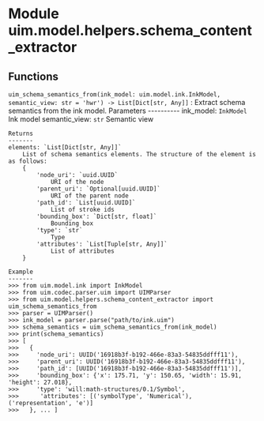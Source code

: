 Module uim.model.helpers.schema_content_extractor
=================================================

Functions
---------

    
`uim_schema_semantics_from(ink_model: uim.model.ink.InkModel, semantic_view: str = 'hwr') ‑> List[Dict[str, Any]]`
:   Extract schema semantics from the ink model.
    Parameters
    ----------
    ink_model: `InkModel`
        Ink model
    semantic_view: `str`
        Semantic view
    
    Returns
    -------
    elements: `List[Dict[str, Any]]`
        List of schema semantics elements. The structure of the element is as follows:
        {
            'node_uri': `uuid.UUID`
                URI of the node
            'parent_uri': `Optional[uuid.UUID]`
                URI of the parent node
            'path_id': `List[uuid.UUID]`
                List of stroke ids
            'bounding_box': `Dict[str, float]`
                Bounding box
            'type': `str`
                Type
            'attributes': `List[Tuple[str, Any]]`
                List of attributes
        }
    
    Example
    -------
    >>> from uim.model.ink import InkModel
    >>> from uim.codec.parser.uim import UIMParser
    >>> from uim.model.helpers.schema_content_extractor import uim_schema_semantics_from
    >>> parser = UIMParser()
    >>> ink_model = parser.parse("path/to/ink.uim")
    >>> schema_semantics = uim_schema_semantics_from(ink_model)
    >>> print(schema_semantics)
    >>> [
    >>>   {
    >>>     'node_uri': UUID('16918b3f-b192-466e-83a3-54835ddfff11'),
    >>>     'parent_uri': UUID('16918b3f-b192-466e-83a3-54835ddfff11'),
    >>>     'path_id': [UUID('16918b3f-b192-466e-83a3-54835ddfff11')],
    >>>     'bounding_box': {'x': 175.71, 'y': 150.65, 'width': 15.91, 'height': 27.018},
    >>>     'type': 'will:math-structures/0.1/Symbol',
    >>>      'attributes': [('symbolType', 'Numerical'), ('representation', 'e')]
    >>>   }, ... ]